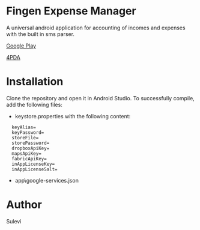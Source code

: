 
# Fingen Expense Manager

A universal android application for accounting of incomes and expenses with the built in sms parser.

[Google Play](https://play.google.com/store/apps/details?id=com.yoshione.fingen)

[4PDA](http://4pda.ru/forum/index.php?showtopic=715641)

# Installation

Clone the repository and open it in Android Studio. To successfully compile, add the following files:
- keystore.properties with the following content:

```
  keyAlias=  
  keyPassword=  
  storeFile=  
  storePassword=  
  dropboxApiKey=  
  mapsApiKey=  
  fabricApiKey=  
  inAppLicenseKey=  
  inAppLicenseSalt=
```
  
- app\google-services.json

# Author

Sulevi
